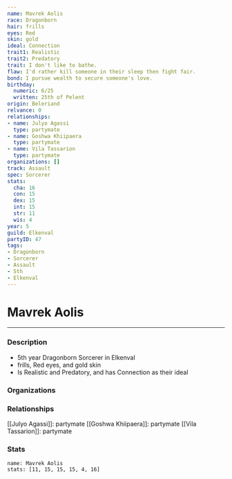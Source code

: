 ```yaml
---
name: Mavrek Aolis
race: Dragonborn
hair: frills
eyes: Red
skin: gold
ideal: Connection
trait1: Realistic
trait2: Predatory
trait: I don't like to bathe.
flaw: I'd rather kill someone in their sleep then fight fair.
bond: I pursue wealth to secure someone's love.
birthday:
  numeric: 6/25
  written: 25th of Pelent
origin: Beleriand
relvance: 0
relationships:
- name: Julyo Agassi
  type: partymate
- name: Goshwa Khiipaera
  type: partymate
- name: Vila Tassarion
  type: partymate
organizations: []
track: Assault
spec: Sorcerer
stats:
  cha: 16
  con: 15
  dex: 15
  int: 15
  str: 11
  wis: 4
year: 5
guild: Elkenval
partyID: 47
tags:
- Dragonborn
- Sorcerer
- Assault
- 5th
- Elkenval
---
```

# Mavrek Aolis
---
### Description
- 5th year Dragonborn Sorcerer in Elkenval
- frills, Red eyes, and gold skin
- Is Realistic and Predatory, and has Connection as their ideal

### Organizations
### Relationships
[[Julyo Agassi]]: partymate
[[Goshwa Khiipaera]]: partymate
[[Vila Tassarion]]: partymate
### Stats
```statblock
name: Mavrek Aolis
stats: [11, 15, 15, 15, 4, 16]
```